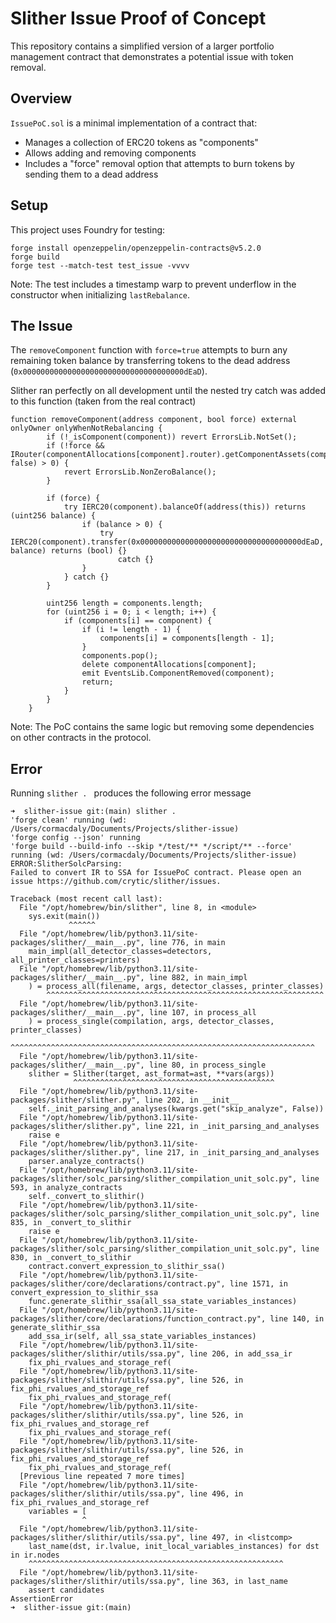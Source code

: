 # Slither Issue Proof of Concept

This repository contains a simplified version of a larger portfolio management contract that demonstrates a potential issue with token removal.

## Overview

`IssuePoC.sol` is a minimal implementation of a contract that:
- Manages a collection of ERC20 tokens as "components"
- Allows adding and removing components
- Includes a "force" removal option that attempts to burn tokens by sending them to a dead address

## Setup

This project uses Foundry for testing:

```
forge install openzeppelin/openzeppelin-contracts@v5.2.0
forge build
forge test --match-test test_issue -vvvv
```

Note: The test includes a timestamp warp to prevent underflow in the constructor when initializing `lastRebalance`.

## The Issue

The `removeComponent` function with `force=true` attempts to burn any remaining token balance by transferring tokens to the dead address (`0x000000000000000000000000000000000000dEaD`). 

Slither ran perfectly on all development until the nested try catch was added to this function (taken from the real contract)

```solidity
function removeComponent(address component, bool force) external onlyOwner onlyWhenNotRebalancing {
        if (!_isComponent(component)) revert ErrorsLib.NotSet();
        if (!force && IRouter(componentAllocations[component].router).getComponentAssets(component, false) > 0) {
            revert ErrorsLib.NonZeroBalance();
        }

        if (force) {
            try IERC20(component).balanceOf(address(this)) returns (uint256 balance) {
                if (balance > 0) {
                    try IERC20(component).transfer(0x000000000000000000000000000000000000dEaD, balance) returns (bool) {}
                        catch {}
                }
            } catch {}
        }

        uint256 length = components.length;
        for (uint256 i = 0; i < length; i++) {
            if (components[i] == component) {
                if (i != length - 1) {
                    components[i] = components[length - 1];
                }
                components.pop();
                delete componentAllocations[component];
                emit EventsLib.ComponentRemoved(component);
                return;
            }
        }
    }
```

Note: The PoC contains the same logic but removing some dependencies on other contracts in the protocol.

## Error
Running ```slither . ``` produces the following error message

```shell
➜  slither-issue git:(main) slither .
'forge clean' running (wd: /Users/cormacdaly/Documents/Projects/slither-issue)
'forge config --json' running
'forge build --build-info --skip */test/** */script/** --force' running (wd: /Users/cormacdaly/Documents/Projects/slither-issue)
ERROR:SlitherSolcParsing:
Failed to convert IR to SSA for IssuePoC contract. Please open an issue https://github.com/crytic/slither/issues.
 
Traceback (most recent call last):
  File "/opt/homebrew/bin/slither", line 8, in <module>
    sys.exit(main())
             ^^^^^^
  File "/opt/homebrew/lib/python3.11/site-packages/slither/__main__.py", line 776, in main
    main_impl(all_detector_classes=detectors, all_printer_classes=printers)
  File "/opt/homebrew/lib/python3.11/site-packages/slither/__main__.py", line 882, in main_impl
    ) = process_all(filename, args, detector_classes, printer_classes)
        ^^^^^^^^^^^^^^^^^^^^^^^^^^^^^^^^^^^^^^^^^^^^^^^^^^^^^^^^^^^^^^
  File "/opt/homebrew/lib/python3.11/site-packages/slither/__main__.py", line 107, in process_all
    ) = process_single(compilation, args, detector_classes, printer_classes)
        ^^^^^^^^^^^^^^^^^^^^^^^^^^^^^^^^^^^^^^^^^^^^^^^^^^^^^^^^^^^^^^^^^^^^
  File "/opt/homebrew/lib/python3.11/site-packages/slither/__main__.py", line 80, in process_single
    slither = Slither(target, ast_format=ast, **vars(args))
              ^^^^^^^^^^^^^^^^^^^^^^^^^^^^^^^^^^^^^^^^^^^^^
  File "/opt/homebrew/lib/python3.11/site-packages/slither/slither.py", line 202, in __init__
    self._init_parsing_and_analyses(kwargs.get("skip_analyze", False))
  File "/opt/homebrew/lib/python3.11/site-packages/slither/slither.py", line 221, in _init_parsing_and_analyses
    raise e
  File "/opt/homebrew/lib/python3.11/site-packages/slither/slither.py", line 217, in _init_parsing_and_analyses
    parser.analyze_contracts()
  File "/opt/homebrew/lib/python3.11/site-packages/slither/solc_parsing/slither_compilation_unit_solc.py", line 593, in analyze_contracts
    self._convert_to_slithir()
  File "/opt/homebrew/lib/python3.11/site-packages/slither/solc_parsing/slither_compilation_unit_solc.py", line 835, in _convert_to_slithir
    raise e
  File "/opt/homebrew/lib/python3.11/site-packages/slither/solc_parsing/slither_compilation_unit_solc.py", line 830, in _convert_to_slithir
    contract.convert_expression_to_slithir_ssa()
  File "/opt/homebrew/lib/python3.11/site-packages/slither/core/declarations/contract.py", line 1571, in convert_expression_to_slithir_ssa
    func.generate_slithir_ssa(all_ssa_state_variables_instances)
  File "/opt/homebrew/lib/python3.11/site-packages/slither/core/declarations/function_contract.py", line 140, in generate_slithir_ssa
    add_ssa_ir(self, all_ssa_state_variables_instances)
  File "/opt/homebrew/lib/python3.11/site-packages/slither/slithir/utils/ssa.py", line 206, in add_ssa_ir
    fix_phi_rvalues_and_storage_ref(
  File "/opt/homebrew/lib/python3.11/site-packages/slither/slithir/utils/ssa.py", line 526, in fix_phi_rvalues_and_storage_ref
    fix_phi_rvalues_and_storage_ref(
  File "/opt/homebrew/lib/python3.11/site-packages/slither/slithir/utils/ssa.py", line 526, in fix_phi_rvalues_and_storage_ref
    fix_phi_rvalues_and_storage_ref(
  File "/opt/homebrew/lib/python3.11/site-packages/slither/slithir/utils/ssa.py", line 526, in fix_phi_rvalues_and_storage_ref
    fix_phi_rvalues_and_storage_ref(
  [Previous line repeated 7 more times]
  File "/opt/homebrew/lib/python3.11/site-packages/slither/slithir/utils/ssa.py", line 496, in fix_phi_rvalues_and_storage_ref
    variables = [
                ^
  File "/opt/homebrew/lib/python3.11/site-packages/slither/slithir/utils/ssa.py", line 497, in <listcomp>
    last_name(dst, ir.lvalue, init_local_variables_instances) for dst in ir.nodes
    ^^^^^^^^^^^^^^^^^^^^^^^^^^^^^^^^^^^^^^^^^^^^^^^^^^^^^^^^^
  File "/opt/homebrew/lib/python3.11/site-packages/slither/slithir/utils/ssa.py", line 363, in last_name
    assert candidates
AssertionError
➜  slither-issue git:(main)
```
